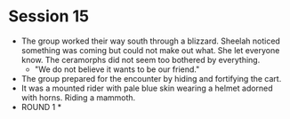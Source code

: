 # Session 15

* The group worked their way south through a blizzard. Sheelah noticed something was coming but could not make out what. She let everyone know. The ceramorphs did not seem too bothered by everything.
	* "We do not believe it wants to be our friend."
* The group prepared for the encounter by hiding and fortifying the cart.
* It was a mounted rider with pale blue skin wearing a helmet adorned with horns. Riding a mammoth.
* ROUND 1
	* 
<!--stackedit_data:
eyJoaXN0b3J5IjpbMzM4OTIyNzE2LDE3MTE5MzY3NjMsNzc2Mz
c4NDI4LC0yMDMwNjE0ODkxLDIwODMwODUxNTldfQ==
-->